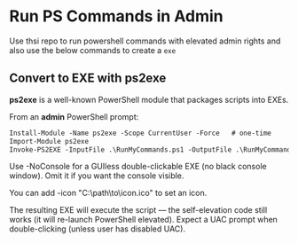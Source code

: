 # Run PS Commands in Admin
Use thsi repo to run powershell commands with elevated admin rights and also use the below commands to create a `exe`

## Convert to EXE with ps2exe

**ps2exe** is a well-known PowerShell module that packages scripts into EXEs.

From an **admin** PowerShell prompt:

```ps
Install-Module -Name ps2exe -Scope CurrentUser -Force   # one-time
Import-Module ps2exe
Invoke-PS2EXE -InputFile .\RunMyCommands.ps1 -OutputFile .\RunMyCommands.exe -NoConsole -icon "icon.ico" -requireAdmin -title "RunMyCommand Tool" -product "RunMyCommandMenu"
```


Use -NoConsole for a GUIless double-clickable EXE (no black console window). Omit it if you want the console visible.

You can add -icon "C:\path\to\icon.ico" to set an icon.

The resulting EXE will execute the script — the self-elevation code still works (it will re-launch PowerShell elevated). Expect a UAC prompt when double-clicking (unless user has disabled UAC).